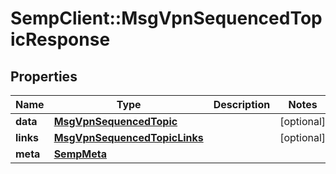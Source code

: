 # SempClient::MsgVpnSequencedTopicResponse

## Properties
Name | Type | Description | Notes
------------ | ------------- | ------------- | -------------
**data** | [**MsgVpnSequencedTopic**](MsgVpnSequencedTopic.md) |  | [optional] 
**links** | [**MsgVpnSequencedTopicLinks**](MsgVpnSequencedTopicLinks.md) |  | [optional] 
**meta** | [**SempMeta**](SempMeta.md) |  | 


